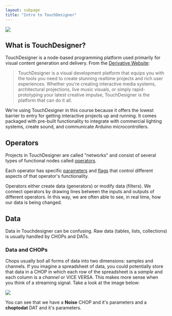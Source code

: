 ```yaml
---
layout: subpage
title: "Intro to TouchDesigner"
---
```


<img 
src="{{site.baseurl}}/assets/touchdesigner.png" 
style="max-width: 400px;" 
/>

## What is TouchDesigner?

TouchDesigner is a node-based programming platform used primarily for visual content generation and delivery. From the [Derivative Website](https://www.derivative.ca/):

> TouchDesigner is a visual development platform that equips you with the tools you need to create stunning realtime projects and rich user experiences. Whether you're creating interactive media systems, architectural projections, live music visuals, or simply rapid-prototyping your latest creative impulse, TouchDesigner is the platform that can do it all.

We're using TouchDesigner in this course because it offers the lowest barrier to entry for getting interactive projects up and running. It comes packaged with pre-built functionality to integrate with commercial lighting systems, create sound, and communicate Arduino microcontrollers.

## Operators

Projects in TouchDesigner are called "networks" and consist of several types of functional nodes called [operators](https://docs.derivative.ca/index.php?title=Operator).

Each operator has specific [parameters](https://docs.derivative.ca/Parameter) and [flags](https://docs.derivative.ca/Flag) that control different aspects of that operator's functionality.

Operators either create data (generators) or modify data (filters). We connect operators by drawing lines between the inputs and outputs of different operators. In this way, we are often able to see, in real time, how our data is being changed.

## Data

Data in Touchdesigner can be confusing. Raw data (tables, lists, collections) is usually handled by CHOPs and DATs.

### Data and CHOPs

Chops usually boil all forms of data into two dimensions: samples and channels. If you imagine a spreadsheet of data, you could potentially store that data in a CHOP in which each row of the spreadsheet is a _sample_ and each column is a _channel_ or VICE VERSA. This makes more sense when you think of a streaming signal. Take a look at the image below:

<img
src="{{site.baseurl}}/assets/td_data.png"
style="max-width: 400px;"
/>

You can see that we have a **Noise** CHOP and it's parameters and a **choptodat** DAT and it's parameters.
